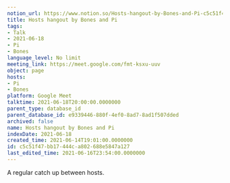 ```yaml
---
notion_url: https://www.notion.so/Hosts-hangout-by-Bones-and-Pi-c5c51f47bb17444ca802688e5847a127
title: Hosts hangout by Bones and Pi
tags:
- Talk
- 2021-06-18
- Pi
- Bones
language_level: No limit
meeting_link: https://meet.google.com/fmt-ksxu-uuv
object: page
hosts:
- Pi
- Bones
platform: Google Meet
talktime: 2021-06-18T20:00:00.0000000
parent_type: database_id
parent_database_id: e9339446-880f-4ef0-8ad7-8ad1f507dded
archived: false
name: Hosts hangout by Bones and Pi
indexDate: 2021-06-18
created_time: 2021-06-14T19:01:00.0000000
id: c5c51f47-bb17-444c-a802-688e5847a127
last_edited_time: 2021-06-16T23:54:00.0000000
---
```


A regular catch up between hosts.


